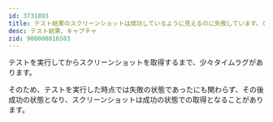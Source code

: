```yaml
---
id: 3731893
title: テスト結果のスクリーンショットは成功しているように見えるのに失敗しています。なぜですか？
desc: テスト結果、キャプチャ
zid: 900000816503
---
```


テストを実行してからスクリーンショットを取得するまで、少々タイムラグがあります。

そのため、テストを実行した時点では失敗の状態であったにも関わらず、その後成功の状態となり、スクリーンショットは成功の状態での取得となることがあります。